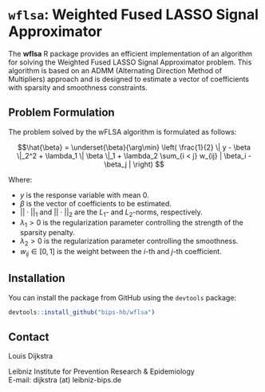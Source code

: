 # `wflsa`: Weighted Fused LASSO Signal Approximator

The **wflsa** R package provides an efficient implementation of an algorithm for solving the Weighted Fused LASSO Signal Approximator problem. This algorithm is based on an ADMM (Alternating Direction Method of Multipliers) approach and is designed to estimate a vector of coefficients with sparsity and smoothness constraints.

## Problem Formulation

The problem solved by the wFLSA algorithm is formulated as follows:

```math 
\hat{\beta} = \underset{\beta}{\arg\min} \left( \frac{1}{2} \| y - \beta \|_2^2 + \lambda_1 \| \beta \|_1 + \lambda_2 \sum_{i < j} w_{ij} | \beta_i - \beta_j | \right) 
```

Where:
- $y$ is the response variable with mean 0.
- $\beta$ is the vector of coefficients to be estimated.
- $|| \cdot ||_1$ and $|| \cdot ||_2$ are the $L_1$- and $L_2$-norms, respectively.
- $\lambda_1 > 0$ is the regularization parameter controlling the strength of the sparsity penalty.
- $\lambda_2 > 0$ is the regularization parameter controlling the smoothness.
- $w_{ij} \in [0,1]$ is the weight between the $i$-th and $j$-th coefficient.

## Installation

You can install the package from GitHub using the `devtools` package:

```R
devtools::install_github("bips-hb/wflsa")
```
## Contact

Louis Dijkstra

Leibniz Institute for Prevention Research & Epidemiology  
E-mail: dijkstra (at) leibniz-bips.de